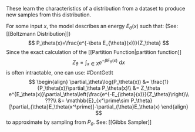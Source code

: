 These learn the characteristics of a distribution from a dataset to produce new samples from this distribution.

For some input $x$, the model describes an energy $E_{\theta}(x)$ such that:
(See: [[Boltzmann Distribution]])
$$
P_\theta(x)=\frac{e^{-\beta E_{\theta}(x)}}{Z_\theta}
$$
Since the exact calculation of the [[Partition Function|partition function]]
$$
Z_\theta = \int_{x\in X}e^{-\beta E_\theta(x)}\text{ d}x
$$is often intractable, one can use:
#DontGetIt 
$$
\begin{align}
\partial_\theta\log(P_\theta(x)) &= \frac{1}{P_\theta(x)}\partial_\theta P_\theta(x)\\
&= Z_\theta e^{E_\theta(x)}\partial_\theta\left(\frac{e^{-E_{\theta}(x)}}{Z_\theta}\right)\\
???\\
&= \mathbb{E}_{x^\prime\sim P_\theta}[\partial_{\theta}E_\theta(x^\prime)]-\partial_{\theta}E_\theta(x)
\end{align}
$$
to approximate by sampling from $P_\theta$.
See: [[Gibbs Sampler]]
